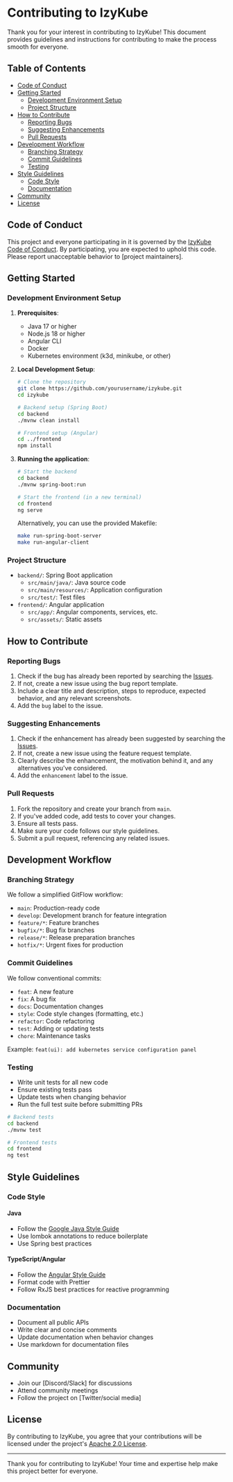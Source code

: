 # Contributing to IzyKube

Thank you for your interest in contributing to IzyKube! This document provides guidelines and instructions for contributing to make the process smooth for everyone.

## Table of Contents

- [Code of Conduct](#code-of-conduct)
- [Getting Started](#getting-started)
  - [Development Environment Setup](#development-environment-setup)
  - [Project Structure](#project-structure)
- [How to Contribute](#how-to-contribute)
  - [Reporting Bugs](#reporting-bugs)
  - [Suggesting Enhancements](#suggesting-enhancements)
  - [Pull Requests](#pull-requests)
- [Development Workflow](#development-workflow)
  - [Branching Strategy](#branching-strategy)
  - [Commit Guidelines](#commit-guidelines)
  - [Testing](#testing)
- [Style Guidelines](#style-guidelines)
  - [Code Style](#code-style)
  - [Documentation](#documentation)
- [Community](#community)
- [License](#license)

## Code of Conduct

This project and everyone participating in it is governed by the [IzyKube Code of Conduct](CODE_OF_CONDUCT.md). By participating, you are expected to uphold this code. Please report unacceptable behavior to [project maintainers].

## Getting Started

### Development Environment Setup

1. **Prerequisites**:
   - Java 17 or higher
   - Node.js 18 or higher
   - Angular CLI
   - Docker
   - Kubernetes environment (k3d, minikube, or other)

2. **Local Development Setup**:
   ```bash
   # Clone the repository
   git clone https://github.com/yourusername/izykube.git
   cd izykube

   # Backend setup (Spring Boot)
   cd backend
   ./mvnw clean install

   # Frontend setup (Angular)
   cd ../frontend
   npm install
   ```

3. **Running the application**:
   ```bash
   # Start the backend
   cd backend
   ./mvnw spring-boot:run

   # Start the frontend (in a new terminal)
   cd frontend
   ng serve
   ```

   Alternatively, you can use the provided Makefile:
   ```bash
   make run-spring-boot-server
   make run-angular-client
   ```

### Project Structure

- `backend/`: Spring Boot application
  - `src/main/java/`: Java source code
  - `src/main/resources/`: Application configuration
  - `src/test/`: Test files
- `frontend/`: Angular application
  - `src/app/`: Angular components, services, etc.
  - `src/assets/`: Static assets

## How to Contribute

### Reporting Bugs

1. Check if the bug has already been reported by searching the [Issues](https://github.com/yourusername/izykube/issues).
2. If not, create a new issue using the bug report template.
3. Include a clear title and description, steps to reproduce, expected behavior, and any relevant screenshots.
4. Add the `bug` label to the issue.

### Suggesting Enhancements

1. Check if the enhancement has already been suggested by searching the [Issues](https://github.com/yourusername/izykube/issues).
2. If not, create a new issue using the feature request template.
3. Clearly describe the enhancement, the motivation behind it, and any alternatives you've considered.
4. Add the `enhancement` label to the issue.

### Pull Requests

1. Fork the repository and create your branch from `main`.
2. If you've added code, add tests to cover your changes.
3. Ensure all tests pass.
4. Make sure your code follows our style guidelines.
5. Submit a pull request, referencing any related issues.

## Development Workflow

### Branching Strategy

We follow a simplified GitFlow workflow:

- `main`: Production-ready code
- `develop`: Development branch for feature integration
- `feature/*`: Feature branches
- `bugfix/*`: Bug fix branches
- `release/*`: Release preparation branches
- `hotfix/*`: Urgent fixes for production

### Commit Guidelines

We follow conventional commits:

- `feat`: A new feature
- `fix`: A bug fix
- `docs`: Documentation changes
- `style`: Code style changes (formatting, etc.)
- `refactor`: Code refactoring
- `test`: Adding or updating tests
- `chore`: Maintenance tasks

Example: `feat(ui): add kubernetes service configuration panel`

### Testing

- Write unit tests for all new code
- Ensure existing tests pass
- Update tests when changing behavior
- Run the full test suite before submitting PRs

```bash
# Backend tests
cd backend
./mvnw test

# Frontend tests
cd frontend
ng test
```

## Style Guidelines

### Code Style

#### Java
- Follow the [Google Java Style Guide](https://google.github.io/styleguide/javaguide.html)
- Use lombok annotations to reduce boilerplate
- Use Spring best practices

#### TypeScript/Angular
- Follow the [Angular Style Guide](https://angular.io/guide/styleguide)
- Format code with Prettier
- Follow RxJS best practices for reactive programming

### Documentation

- Document all public APIs
- Write clear and concise comments
- Update documentation when behavior changes
- Use markdown for documentation files

## Community

- Join our [Discord/Slack] for discussions
- Attend community meetings
- Follow the project on [Twitter/social media]

## License

By contributing to IzyKube, you agree that your contributions will be licensed under the project's [Apache 2.0 License](LICENSE).

---

Thank you for contributing to IzyKube! Your time and expertise help make this project better for everyone.
